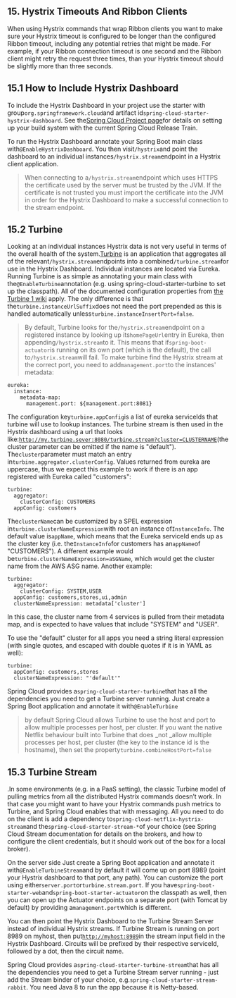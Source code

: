 ## 15. Hystrix Timeouts And Ribbon Clients

When using Hystrix commands that wrap Ribbon clients you want to make sure your Hystrix timeout is configured to be longer than the configured Ribbon timeout, including any potential retries that might be made. For example, if your Ribbon connection timeout is one second and the Ribbon client might retry the request three times, than your Hystrix timeout should be slightly more than three seconds.

## 15.1 How to Include Hystrix Dashboard

To include the Hystrix Dashboard in your project use the starter with group`org.springframework.cloud`and artifact id`spring-cloud-starter-hystrix-dashboard`. See the[Spring Cloud Project page](https://projects.spring.io/spring-cloud/)for details on setting up your build system with the current Spring Cloud Release Train.

To run the Hystrix Dashboard annotate your Spring Boot main class with`@EnableHystrixDashboard`. You then visit`/hystrix`and point the dashboard to an individual instances`/hystrix.stream`endpoint in a Hystrix client application.

> When connecting to a`/hystrix.stream`endpoint which uses HTTPS the certificate used by the server must be trusted by the JVM. If the certificate is not trusted you must import the certificate into the JVM in order for the Hystrix Dashboard to make a successful connection to the stream endpoint.

## 15.2 Turbine

Looking at an individual instances Hystrix data is not very useful in terms of the overall health of the system.[Turbine](https://github.com/Netflix/Turbine) is an application that aggregates all of the relevant`/hystrix.stream`endpoints into a combined`/turbine.stream`for use in the Hystrix Dashboard. Individual instances are located via Eureka. Running Turbine is as simple as annotating your main class with the`@EnableTurbine`annotation \(e.g. using spring-cloud-starter-turbine to set up the classpath\). All of the documented configuration properties from [the Turbine 1 wiki](https://github.com/Netflix/Turbine/wiki/Configuration-%281.x%29) apply. The only difference is that the`turbine.instanceUrlSuffix`does not need the port prepended as this is handled automatically unless`turbine.instanceInsertPort=false`.

> By default, Turbine looks for the`/hystrix.stream`endpoint on a registered instance by looking up its`homePageUrl`entry in Eureka, then appending`/hystrix.stream`to it. This means that if`spring-boot-actuator`is running on its own port \(which is the default\), the call to`/hystrix.stream`will fail. To make turbine find the Hystrix stream at the correct port, you need to add`management.port`to the instances' metadata:

    eureka:
      instance:
        metadata-map:
          management.port: ${management.port:8081}
    

The configuration key`turbine.appConfig`is a list of eureka serviceIds that turbine will use to lookup instances. The turbine stream is then used in the Hystrix dashboard using a url that looks like:[`http://my.turbine.sever:8080/turbine.stream?cluster=CLUSTERNAME`](http://my.turbine.sever:8080/turbine.stream?cluster=CLUSTERNAME)\(the cluster parameter can be omitted if the name is "default"\). The`cluster`parameter must match an entry in`turbine.aggregator.clusterConfig`. Values returned from eureka are uppercase, thus we expect this example to work if there is an app registered with Eureka called "customers":

    turbine:
      aggregator:
        clusterConfig: CUSTOMERS
      appConfig: customers
    

The`clusterName`can be customized by a SPEL expression in`turbine.clusterNameExpression`with root an instance of`InstanceInfo`. The default value is`appName`, which means that the Eureka serviceId ends up as the cluster key \(i.e. the`InstanceInfo`for customers has an`appName`of "CUSTOMERS"\). A different example would be`turbine.clusterNameExpression=aSGName`, which would get the cluster name from the AWS ASG name. Another example:

    turbine:
      aggregator:
        clusterConfig: SYSTEM,USER
      appConfig: customers,stores,ui,admin
      clusterNameExpression: metadata['cluster']
    

In this case, the cluster name from 4 services is pulled from their metadata map, and is expected to have values that include "SYSTEM" and "USER".

To use the "default" cluster for all apps you need a string literal expression \(with single quotes, and escaped with double quotes if it is in YAML as well\):

    turbine:
      appConfig: customers,stores
      clusterNameExpression: "'default'"
    

Spring Cloud provides a`spring-cloud-starter-turbine`that has all the dependencies you need to get a Turbine server running. Just create a Spring Boot application and annotate it with`@EnableTurbine`

> by default Spring Cloud allows Turbine to use the host and port to allow multiple processes per host, per cluster. If you want the native Netflix behaviour built into Turbine that does _not _allow multiple processes per host, per cluster \(the key to the instance id is the hostname\), then set the property`turbine.combineHostPort=false`

## 15.3 Turbine Stream

.In some environments \(e.g. in a PaaS setting\), the classic Turbine model of pulling metrics from all the distributed Hystrix commands doesn’t work. In that case you might want to have your Hystrix commands push metrics to Turbine, and Spring Cloud enables that with messaging. All you need to do on the client is add a dependency to`spring-cloud-netflix-hystrix-stream`and the`spring-cloud-starter-stream-*`of your choice \(see Spring Cloud Stream documentation for details on the brokers, and how to configure the client credentials, but it should work out of the box for a local broker\).

On the server side Just create a Spring Boot application and annotate it with`@EnableTurbineStream`and by default it will come up on port 8989 \(point your Hystrix dashboard to that port, any path\). You can customize the port using either`server.port`or`turbine.stream.port`. If you have`spring-boot-starter-web`and`spring-boot-starter-actuator`on the classpath as well, then you can open up the Actuator endpoints on a separate port \(with Tomcat by default\) by providing a`management.port`which is different.

You can then point the Hystrix Dashboard to the Turbine Stream Server instead of individual Hystrix streams. If Turbine Stream is running on port 8989 on myhost, then put[`http://myhost:8989`](http://myhost:8989/)in the stream input field in the Hystrix Dashboard. Circuits will be prefixed by their respective serviceId, followed by a dot, then the circuit name.

Spring Cloud provides a`spring-cloud-starter-turbine-stream`that has all the dependencies you need to get a Turbine Stream server running - just add the Stream binder of your choice, e.g.`spring-cloud-starter-stream-rabbit`. You need Java 8 to run the app because it is Netty-based.
